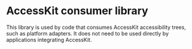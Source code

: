# AccessKit consumer library

This library is used by code that consumes AccessKit accessibility trees, such as platform adapters. It does not need to be used directly by applications integrating AccessKit.
